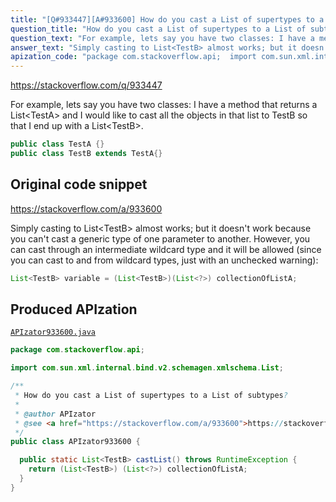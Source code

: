```yaml
---
title: "[Q#933447][A#933600] How do you cast a List of supertypes to a List of subtypes?"
question_title: "How do you cast a List of supertypes to a List of subtypes?"
question_text: "For example, lets say you have two classes: I have a method that returns a List<TestA> and I would like to cast all the objects in that list to TestB so that I end up with a List<TestB>."
answer_text: "Simply casting to List<TestB> almost works; but it doesn't work because you can't cast a generic type of one parameter to another. However, you can cast through an intermediate wildcard type and it will be allowed (since you can cast to and from wildcard types, just with an unchecked warning):"
apization_code: "package com.stackoverflow.api;  import com.sun.xml.internal.bind.v2.schemagen.xmlschema.List;  /**  * How do you cast a List of supertypes to a List of subtypes?  *  * @author APIzator  * @see <a href=\"https://stackoverflow.com/a/933600\">https://stackoverflow.com/a/933600</a>  */ public class APIzator933600 {    public static List<TestB> castList() throws RuntimeException {     return (List<TestB>) (List<?>) collectionOfListA;   } }"
---
```


https://stackoverflow.com/q/933447

For example, lets say you have two classes:
I have a method that returns a List&lt;TestA&gt; and I would like to cast all the objects in that list to TestB so that I end up with a List&lt;TestB&gt;.


```java
public class TestA {}
public class TestB extends TestA{}
```


## Original code snippet

https://stackoverflow.com/a/933600

Simply casting to List&lt;TestB&gt; almost works; but it doesn&#x27;t work because you can&#x27;t cast a generic type of one parameter to another. However, you can cast through an intermediate wildcard type and it will be allowed (since you can cast to and from wildcard types, just with an unchecked warning):

```java
List<TestB> variable = (List<TestB>)(List<?>) collectionOfListA;
```

## Produced APIzation

[`APIzator933600.java`](https://github.com/pasqualesalza/apization-temp-data/raw/master/apizations/java/APIzator933600.java)

```java
package com.stackoverflow.api;

import com.sun.xml.internal.bind.v2.schemagen.xmlschema.List;

/**
 * How do you cast a List of supertypes to a List of subtypes?
 *
 * @author APIzator
 * @see <a href="https://stackoverflow.com/a/933600">https://stackoverflow.com/a/933600</a>
 */
public class APIzator933600 {

  public static List<TestB> castList() throws RuntimeException {
    return (List<TestB>) (List<?>) collectionOfListA;
  }
}

```